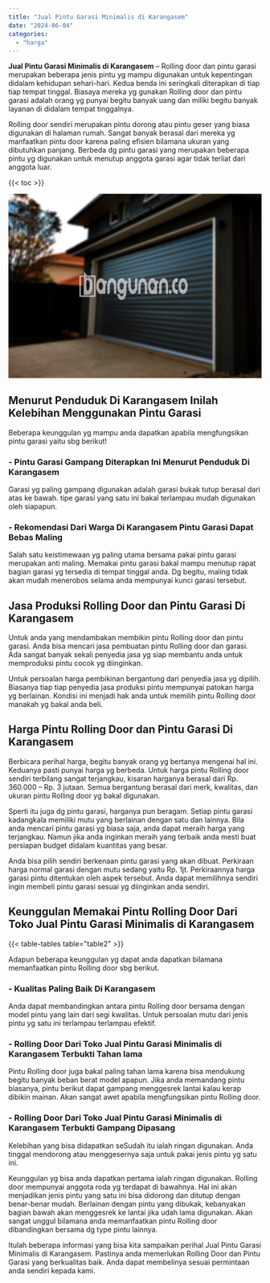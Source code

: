 ```yaml
---
title: "Jual Pintu Garasi Minimalis di Karangasem"
date: "2024-06-04"
categories: 
  - "harga"
---
```


**Jual Pintu Garasi Minimalis di Karangasem** – Rolling door dan pintu garasi merupakan beberapa jenis pintu yg mampu digunakan untuk kepentingan didalam kehidupan sehari-hari. Kedua benda ini seringkali diterapkan di tiap tiap tempat tinggal. Biasaya mereka yg gunakan Rolling door dan pintu garasi adalah orang yg punyai begitu banyak uang dan miliki begitu banyak layanan di didalam tempat tinggalnya.

Rolling door sendiri merupakan pintu dorong atau pintu geser yang biasa digunakan di halaman rumah. Sangat banyak berasal dari mereka yg manfaatkan pintu door karena paling efisien bilamana ukuran yang dibutuhkan panjang. Berbeda dg pintu garasi yang merupakan beberapa pintu yg digunakan untuk menutup anggota garasi agar tidak terliat dari anggota luar.

{{< toc >}}

![Jual Pintu Garasi Minimalis di Karangasem](/images/pintu-garasi-45.png)

## Menurut Penduduk Di Karangasem Inilah Kelebihan Menggunakan Pintu Garasi

Beberapa keunggulan yg mampu anda dapatkan apabila mengfungsikan pintu garasi yaitu sbg berikut!

### \- Pintu Garasi Gampang Diterapkan Ini Menurut Penduduk Di Karangasem

Garasi yg paling gampang digunakan adalah garasi bukak tutup berasal dari atas ke bawah. tipe garasi yang satu ini bakal terlampau mudah digunakan oleh siapapun.

### \- Rekomendasi Dari Warga Di Karangasem Pintu Garasi Dapat Bebas Maling

Salah satu keistimewaan yg paling utama bersama pakai pintu garasi merupakan anti maling. Memakai pintu garasi bakal mampu menutup rapat bagian garasi yg tersedia di tempat tinggal anda. Dg begitu, maling tidak akan mudah menerobos selama anda mempunyai kunci garasi tersebut.

## Jasa Produksi Rolling Door dan Pintu Garasi Di Karangasem

Untuk anda yang mendambakan membikin pintu Rolling door dan pintu garasi. Anda bisa mencari jasa pembuatan pintu Rolling door dan garasi. Ada sangat banyak sekali penyedia jasa yg siap membantu anda untuk memproduksi pintu cocok yg diinginkan.

Untuk persoalan harga pembikinan bergantung dari penyedia jasa yg dipilih. Biasanya tiap tiap penyedia jasa produksi pintu mempunyai patokan harga yg berlainan. Kondisi ini menjadi hak anda untuk memilih pintu Rolling door manakah yg bakal anda beli.

## Harga Pintu Rolling Door dan Pintu Garasi Di Karangasem

Berbicara perihal harga, begitu banyak orang yg bertanya mengenai hal ini. Keduanya pasti punyai harga yg berbeda. Untuk harga pintu Rolling door sendiri terbilang sangat terjangkau, kisaran harganya berasal dari Rp. 360.000 – Rp. 3 jutaan. Semua bergantung berasal dari merk, kwalitas, dan ukuran pintu Rolling door yg bakal digunakan.

Sperti itu juga dg pintu garasi, harganya pun beragam. Setiap pintu garasi kadangkala memiliki mutu yang berlainan dengan satu dan lainnya. Bila anda mencari pintu garasi yg biasa saja, anda dapat meraih harga yang terjangkau. Namun jika anda inginkan meraih yang terbaik anda mesti buat persiapan budget didalam kuantitas yang besar.

Anda bisa pilih sendiri berkenaan pintu garasi yang akan dibuat. Perkiraan harga normal garasi dengan mutu sedang yaitu Rp. 1jt. Perkiraannya harga garasi pintu ditentukan oleh aspek tersebut. Anda dapat memilihnya sendiri ingin membeli pintu garasi sesuai yg diinginkan anda sendiri.

## Keunggulan Memakai Pintu Rolling Door Dari Toko Jual Pintu Garasi Minimalis di Karangasem

{{< table-tables table="table2" >}}

Adapun beberapa keunggulan yg dapat anda dapatkan bilamana memanfaatkan pintu Rolling door sbg berikut.

### \- Kualitas Paling Baik Di Karangasem

Anda dapat membandingkan antara pintu Rolling door bersama dengan model pintu yang lain dari segi kwalitas. Untuk persoalan mutu dari jenis pintu yg satu ini terlampau terlampau efektif.

### \- Rolling Door Dari Toko Jual Pintu Garasi Minimalis di Karangasem Terbukti Tahan lama

Pintu Rolling door juga bakal paling tahan lama karena bisa mendukung begitu banyak beban berat model apapun. Jika anda memandang pintu biasanya, pintu berikut dapat gampang menggesrek lantai kalau kerap dibikin mainan. Akan sangat awet apabila mengfungsikan pintu Rolling door.

### \- Rolling Door Dari Toko Jual Pintu Garasi Minimalis di Karangasem Terbukti Gampang Dipasang

Kelebihan yang bisa didapatkan seSudah itu ialah ringan digunakan. Anda tinggal mendorong atau menggesernya saja untuk pakai jenis pintu yg satu ini.

Keunggulan yg bisa anda dapatkan pertama ialah ringan digunakan. Rolling door mempunyai anggota roda yg terdapat di bawahnya. Hal ini akan menjadikan jenis pintu yang satu ini bisa didorong dan ditutup dengan benar-benar mudah. Berlainan dengan pintu yang dibukak, kebanyakan bagian bawah akan menggesrek ke lantai jika udah lama digunakan. Akan sangat unggul bilamana anda memanfaatkan pintu Rolling door dibandingkan bersama dg type pintu lainnya.

Itulah beberapa informasi yang bisa kita sampaikan perihal Jual Pintu Garasi Minimalis di Karangasem. Pastinya anda memerlukan Rolling Door dan Pintu Garasi yang berkualitas baik. Anda dapat membelinya sesuai permintaan anda sendiri kepada kami.
